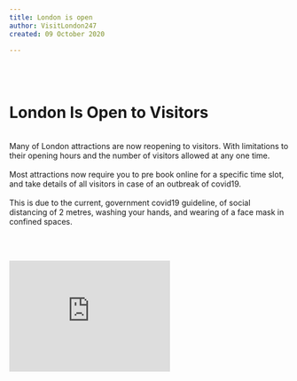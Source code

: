 ```yaml
---
title: London is open
author: VisitLondon247
created: 09 October 2020

---
```

<br ><br >
# London Is Open to Visitors
<br >
Many of London attractions are now reopening to visitors.  
With limitations to their opening hours and the number of visitors allowed at any one time.  
<br ><br >
Most attractions  now require you to pre book online for a specific time slot, and take details of all visitors in case of an outbreak of covid19.
<br ><br >
This is due to the current, government covid19 guideline, of social distancing of 2 metres, washing your hands, and wearing of a face mask in confined spaces. 

<br ><br >

<iframe width="290" height="200" src="https://www.youtube.com/embed/wPe0MIm7Xg8" frameborder="0" allow="accelerometer; autoplay; clipboard-write; encrypted-media; gyroscope; picture-in-picture" allowfullscreen></iframe>